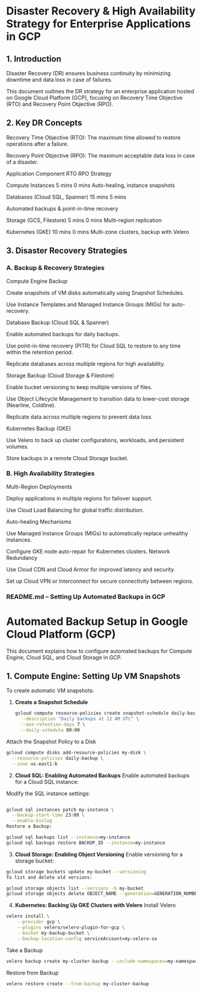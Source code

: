 
# Disaster Recovery & High Availability Strategy for Enterprise Applications in GCP
## 1. Introduction
Disaster Recovery (DR) ensures business continuity by minimizing downtime and data loss in case of failures.

 This document outlines the DR strategy for an enterprise application hosted on Google Cloud Platform (GCP), focusing on Recovery Time Objective (RTO) and Recovery Point Objective (RPO).

## 2. Key DR Concepts
Recovery Time Objective (RTO): The maximum time allowed to restore operations after a failure.

Recovery Point Objective (RPO): The maximum acceptable data loss in case of a disaster.

Application Component	RTO	RPO	Strategy

Compute Instances	5 mins	0 mins	Auto-healing, instance snapshots

Databases (Cloud SQL, Spanner)	15 mins	5 mins

Automated backups & point-in-time recovery

Storage (GCS, Filestore)	5 mins	0 mins	Multi-region replication

Kubernetes (GKE)	10 mins	0 mins	Multi-zone clusters, backup with Velero

## 3. Disaster Recovery Strategies
### A. Backup & Recovery Strategies
Compute Engine Backup

Create snapshots of VM disks automatically using Snapshot Schedules.

Use Instance Templates and Managed Instance Groups (MIGs) for auto-recovery.

Database Backup (Cloud SQL & Spanner)

Enable automated backups for daily backups.

Use point-in-time recovery (PITR) for Cloud SQL to restore to any time within the retention period.

Replicate databases across multiple regions for high availability.

Storage Backup (Cloud Storage & Filestore)

Enable bucket versioning to keep multiple versions of files.

Use Object Lifecycle Management to transition data to lower-cost storage (Nearline, Coldline).

Replicate data across multiple regions to prevent data loss.

Kubernetes Backup (GKE)

Use Velero to back up cluster configurations, workloads, and persistent volumes.

Store backups in a remote Cloud Storage bucket.

### B. High Availability Strategies
Multi-Region Deployments

Deploy applications in multiple regions for failover support.

Use Cloud Load Balancing for global traffic distribution.

Auto-healing Mechanisms

Use Managed Instance Groups (MIGs) to automatically replace unhealthy instances.

Configure GKE node auto-repair for Kubernetes clusters.
Network Redundancy

Use Cloud CDN and Cloud Armor for improved latency and security.

Set up Cloud VPN or Interconnect for secure connectivity between regions.

### README.md – Setting Up Automated Backups in GCP

# Automated Backup Setup in Google Cloud Platform (GCP)

This document explains how to configure automated backups for Compute Engine, Cloud SQL, and Cloud Storage in GCP.

## 1. Compute Engine: Setting Up VM Snapshots
To create automatic VM snapshots:

1. **Create a Snapshot Schedule**
   ```sh
   gcloud compute resource-policies create snapshot-schedule daily-backup \
     --description "Daily backups at 12 AM UTC" \
     --max-retention-days 7 \
     --daily-schedule 00:00
Attach the Snapshot Policy to a Disk

``` sh
gcloud compute disks add-resource-policies my-disk \
  --resource-policies daily-backup \
  --zone us-east1-b
```
2. **Cloud SQL: Enabling Automated Backups**
Enable automated backups for a Cloud SQL instance:

Modify the SQL instance settings:

```sh

gcloud sql instances patch my-instance \
  --backup-start-time 23:00 \
  --enable-binlog
Restore a Backup:
```
```sh
gcloud sql backups list --instance=my-instance
gcloud sql backups restore BACKUP_ID --instance=my-instance
```

3. **Cloud Storage: Enabling Object Versioning**
Enable versioning for a storage bucket:

```sh
gcloud storage buckets update my-bucket --versioning
To list and delete old versions:
```
```sh
gcloud storage objects list --versions -b my-bucket
gcloud storage objects delete OBJECT_NAME --generation=GENERATION_NUMBER
```
4. **Kubernetes: Backing Up GKE Clusters with Velero**
Install Velero
```sh
velero install \
    --provider gcp \
    --plugins velero/velero-plugin-for-gcp \
    --bucket my-backup-bucket \
    --backup-location-config serviceAccount=my-velero-sa
```
Take a Backup
```sh
velero backup create my-cluster-backup --include-namespaces=my-namespace
```
Restore from Backup
```sh
velero restore create --from-backup my-cluster-backup
```